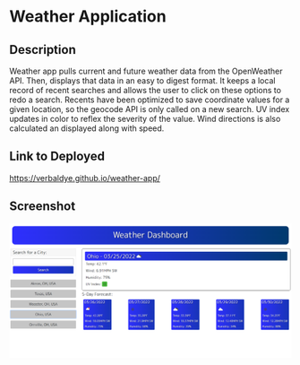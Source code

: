 # Weather Application

## Description

Weather app pulls current and future weather data from the OpenWeather API.
Then, displays that data in an easy to digest format. It keeps a local record of
recent searches and allows the user to click on these options to redo a search.
Recents have been optimized to save coordinate values for a given location, so the
geocode API is only called on a new search. UV index updates in color to reflex the
severity of the value. Wind directions is also calculated an displayed along with speed.

## Link to Deployed

https://verbaldye.github.io/weather-app/

## Screenshot

![Webpage Preview](./assets/images/readme_screenshot.PNG)